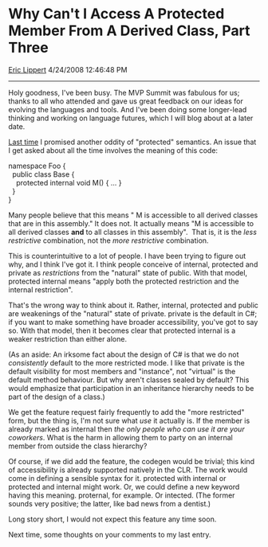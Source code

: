 # Why Can't I Access A Protected Member From A Derived Class, Part Three

[Eric Lippert](https://social.msdn.microsoft.com/profile/Eric%20Lippert) 4/24/2008 12:46:48 PM

-----

Holy goodness, I've been busy. The MVP Summit was fabulous for us; thanks to all who attended and gave us great feedback on our ideas for evolving the languages and tools. And I've been doing some longer-lead thinking and working on language futures, which I will blog about at a later date.

[Last time](http://blogs.msdn.com/ericlippert/archive/2008/03/28/why-can-t-i-access-a-protected-member-from-a-derived-class-part-two-why-can-i.aspx) I promised another oddity of "protected" semantics. An issue that I get asked about all the time involves the meaning of this code:

 

namespace Foo {  
  public class Base {  
    protected internal void M() { ... }  
  }  
}

Many people believe that this means " M is accessible to all derived classes that are in this assembly." It does not. It actually means "M is accessible to all derived classes **and** to all classes in this assembly".  That is, it is the *less restrictive* combination, not the *more restrictive* combination.

This is counterintuitive to a lot of people. I have been trying to figure out why, and I think I've got it. I think people conceive of internal, protected and private as *restrictions* from the "natural" state of public. With that model, protected internal means "apply both the protected restriction and the internal restriction".

That's the wrong way to think about it. Rather, internal, protected and public are weakenings of the "natural" state of private. private is the default in C\#; if you want to make something have broader accessibility, you've got to say so. With that model, then it becomes clear that protected internal is a weaker restriction than either alone.

(As an aside: An irksome fact about the design of C\# is that we do not *consistently* default to the more restricted mode. I like that private is the default visibility for most members and "instance", not "virtual" is the default method behaviour. But why aren't classes sealed by default? This would emphasize that participation in an inheritance hierarchy needs to be part of the design of a class.)

We get the feature request fairly frequently to add the "more restricted" form, but the thing is, I'm not sure what *use* it actually is. If the member is already marked as internal then *the only people who can use it are your coworkers*. What is the harm in allowing them to party on an internal member from outside the class hierarchy?

Of course, if we did add the feature, the codegen would be trivial; this kind of accessibility is already supported natively in the CLR. The work would come in defining a sensible syntax for it. protected with internal or protected and internal might work. Or, we could define a new keyword having this meaning. proternal, for example. Or intected. (The former sounds very positive; the latter, like bad news from a dentist.)

Long story short, I would not expect this feature any time soon.

Next time, some thoughts on your comments to my last entry.

